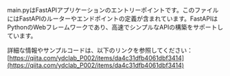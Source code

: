 main.pyはFastAPIアプリケーションのエントリーポイントです。このファイルにはFastAPIのルーターやエンドポイントの定義が含まれています。FastAPIはPythonのWebフレームワークであり、高速でシンプルなAPIの構築をサポートしています。

詳細な情報やサンプルコードは、以下のリンクを参照してください：
[https://qiita.com/ydclab_P002/items/da4c31dfb4061dbf3414](https://qiita.com/ydclab_P002/items/da4c31dfb4061dbf3414)

